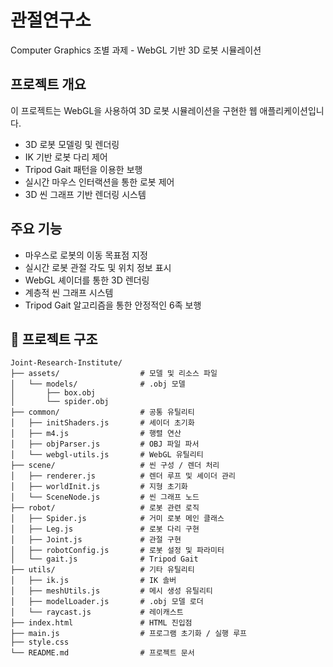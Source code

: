 # 관절연구소
Computer Graphics 조별 과제 - WebGL 기반 3D 로봇 시뮬레이션

## 프로젝트 개요
이 프로젝트는 WebGL을 사용하여 3D 로봇 시뮬레이션을 구현한 웹 애플리케이션입니다.
- 3D 로봇 모델링 및 렌더링
- IK 기반 로봇 다리 제어
- Tripod Gait 패턴을 이용한 보행
- 실시간 마우스 인터랙션을 통한 로봇 제어
- 3D 씬 그래프 기반 렌더링 시스템

## 주요 기능
- 마우스로 로봇의 이동 목표점 지정
- 실시간 로봇 관절 각도 및 위치 정보 표시
- WebGL 셰이더를 통한 3D 렌더링
- 계층적 씬 그래프 시스템
- Tripod Gait 알고리즘을 통한 안정적인 6족 보행

## 📁 프로젝트 구조

```
Joint-Research-Institute/
├── assets/                  # 모델 및 리소스 파일
│   └── models/              # .obj 모델
│       ├── box.obj
│       └── spider.obj
├── common/                  # 공통 유틸리티
│   ├── initShaders.js       # 셰이더 초기화
│   ├── m4.js                # 행렬 연산
│   ├── objParser.js         # OBJ 파일 파서
│   └── webgl-utils.js       # WebGL 유틸리티
├── scene/                   # 씬 구성 / 렌더 처리
│   ├── renderer.js          # 렌더 루프 및 셰이더 관리
│   ├── worldInit.js         # 지형 초기화
│   └── SceneNode.js         # 씬 그래프 노드
├── robot/                   # 로봇 관련 로직
│   ├── Spider.js            # 거미 로봇 메인 클래스
│   ├── Leg.js               # 로봇 다리 구현
│   ├── Joint.js             # 관절 구현
│   ├── robotConfig.js       # 로봇 설정 및 파라미터
│   └── gait.js              # Tripod Gait
├── utils/                   # 기타 유틸리티
│   ├── ik.js                # IK 솔버
│   ├── meshUtils.js         # 메시 생성 유틸리티
│   ├── modelLoader.js       # .obj 모델 로더
│   └── raycast.js           # 레이캐스트
├── index.html               # HTML 진입점
├── main.js                  # 프로그램 초기화 / 실행 루프
├── style.css                
└── README.md                # 프로젝트 문서
```